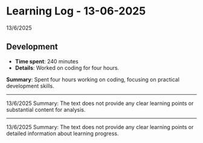 # Learning Log - 13-06-2025

13/6/2025

## Development

- **Time spent**: 240 minutes
- **Details**: Worked on coding for four hours.

**Summary**: Spent four hours working on coding, focusing on practical development skills.


---

13/6/2025
Summary: The text does not provide any clear learning points or substantial content for analysis.


---

13/6/2025
Summary: The text does not provide any clear learning points or detailed information about learning progress.


